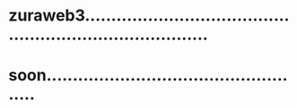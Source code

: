 # zuraweb3.............................................................................
# soon...................................................
